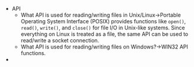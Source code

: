 - API
    - What API is used for reading/writing files in Unix/Linux→Portable Operating System Interface (POSIX) provides functions like `open()`, `read()`, `write()`, and `close()` for file I/O in Unix-like systems. Since everything on Linux is treated as a file, the same API can be used to read/write a socket connection.
    - What API is used for reading/writing files on Windows?→WIN32 API functions.
- 
